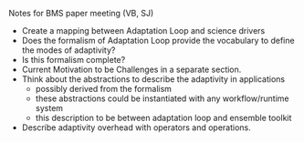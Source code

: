 Notes for BMS paper meeting (VB, SJ)

* Create a mapping between Adaptation Loop and science drivers
* Does the formalism of Adaptation Loop provide the vocabulary to define the 
modes of adaptivity? 
* Is this formalism complete?
* Current Motivation to be Challenges in a separate section. 
* Think about the abstractions to describe the adaptivity in applications 
    * possibly derived from the formalism
    * these abstractions could be instantiated with any workflow/runtime system
    * this description to be between adaptation loop and ensemble toolkit
* Describe adaptivity overhead with operators and operations.